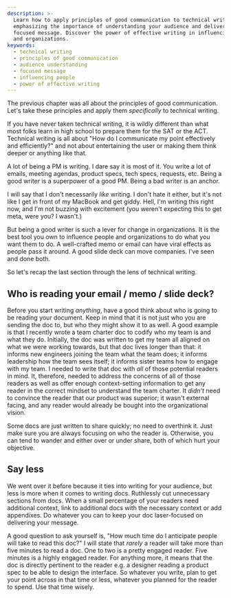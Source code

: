 ```yaml
---
description: >-
  Learn how to apply principles of good communication to technical writing,
  emphasizing the importance of understanding your audience and delivering a
  focused message. Discover the power of effective writing in influencing people
  and organizations.
keywords:
  - technical writing
  - principles of good communication
  - audience understanding
  - focused message
  - influencing people
  - power of effective writing
---
```


The previous chapter was all about the principles of good communication. Let's take these principles and apply them _specifically_ to technical writing.

If you have never taken technical writing, it is wildly different than what most folks learn in high school to prepare them for the SAT or the ACT. Technical writing is all about "How do I communicate my point effectively and efficiently?" and not about entertaining the user or making them think deeper or anything like that.

A lot of being a PM is writing. I dare say it is most of it. You write a lot of emails, meeting agendas, product specs, tech specs, requests, etc. Being a good writer is a superpower of a good PM. Being a bad writer is an anchor.

I will say that I don't necessarily _like_ writing. I don't hate it either, but it's not like I get in front of my MacBook and get giddy. Hell, I'm writing this right now, and I'm not buzzing with excitement (you weren't expecting this to get meta, were you? I wasn't.)

But being a good writer is such a lever for change in organizations. It is the best tool you own to influence people and organizations to do what you want them to do. A well-crafted memo or email can have viral effects as people pass it around. A good slide deck can move companies. I've seen and done both.

So let's recap the last section through the lens of technical writing.

## Who is reading your email / memo / slide deck?

Before you start writing _anything_, have a good think about who is going to be reading your document. Keep in mind that it is not just who you are sending the doc to, but who they might show it to as well. A good example is that I recently wrote a team charter doc to codify who my team is and what they do. Initially, the doc was written to get my team all aligned on what we were working towards, but that doc lives longer than that: it informs new engineers joining the team what the team does; it informs leadership how the team sees itself; it informs sister teams how to engage with my team. I needed to write that doc with _all_ of those potential readers in mind. It, therefore, needed to address the concerns of all of those readers as well as offer enough context-setting information to get any reader in the correct mindset to understand the team charter. It _didn't_ need to convince the reader that our product was superior; it wasn't external facing, and any reader would already be bought into the organizational vision.

Some docs are just written to share quickly; no need to overthink it. Just make sure you are always focusing on who the reader is. Otherwise, you can tend to wander and either over or under share, both of which hurt your objective.

## Say less

We went over it before because it ties into writing for your audience, but less is more when it comes to writing docs. Ruthlessly cut unnecessary sections from docs. When a small percentage of your readers need additional context, link to additional docs with the necessary context or add appendixes. Do whatever you can to keep your doc laser-focused on delivering your message.

A good question to ask yourself is, "How much time do I anticipate people will take to read this doc?" I will state that _rarely_ a reader will take more than five minutes to read a doc. One to two is a pretty engaged reader. Five minutes is a highly engaged reader. For anything more, it means that the doc is directly pertinent to the reader e.g. a designer reading a product spec to be able to design the interface. So whatever you write, plan to get your point across in that time or less, whatever you planned for the reader to spend. Use that time wisely.
